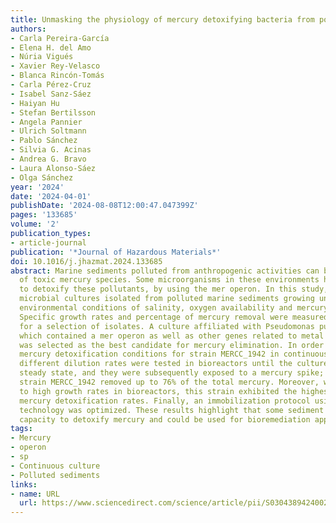 ```yaml
---
title: Unmasking the physiology of mercury detoxifying bacteria from polluted sediments
authors:
- Carla Pereira-García
- Elena H. del Amo
- Núria Vigués
- Xavier Rey-Velasco
- Blanca Rincón-Tomás
- Carla Pérez-Cruz
- Isabel Sanz-Sáez
- Haiyan Hu
- Stefan Bertilsson
- Angela Pannier
- Ulrich Soltmann
- Pablo Sánchez
- Silvia G. Acinas
- Andrea G. Bravo
- Laura Alonso-Sáez
- Olga Sánchez
year: '2024'
date: '2024-04-01'
publishDate: '2024-08-08T12:00:47.047399Z'
pages: '133685'
volume: '2'
publication_types:
- article-journal
publication: '*Journal of Hazardous Materials*'
doi: 10.1016/j.jhazmat.2024.133685
abstract: Marine sediments polluted from anthropogenic activities can be major reservoirs
  of toxic mercury species. Some microorganisms in these environments have the capacity
  to detoxify these pollutants, by using the mer operon. In this study, we characterized
  microbial cultures isolated from polluted marine sediments growing under diverse
  environmental conditions of salinity, oxygen availability and mercury tolerance.
  Specific growth rates and percentage of mercury removal were measured in batch cultures
  for a selection of isolates. A culture affiliated with Pseudomonas putida (MERCC_1942),
  which contained a mer operon as well as other genes related to metal resistances,
  was selected as the best candidate for mercury elimination. In order to optimize
  mercury detoxification conditions for strain MERCC_1942 in continuous culture, three
  different dilution rates were tested in bioreactors until the cultures achieved
  steady state, and they were subsequently exposed to a mercury spike; after 24 h,
  strain MERCC_1942 removed up to 76% of the total mercury. Moreover, when adapted
  to high growth rates in bioreactors, this strain exhibited the highest specific
  mercury detoxification rates. Finally, an immobilization protocol using the sol-gel
  technology was optimized. These results highlight that some sediment bacteria show
  capacity to detoxify mercury and could be used for bioremediation applications.
tags:
- Mercury
- operon
- sp
- Continuous culture
- Polluted sediments
links:
- name: URL
  url: https://www.sciencedirect.com/science/article/pii/S0304389424002644
---
```

